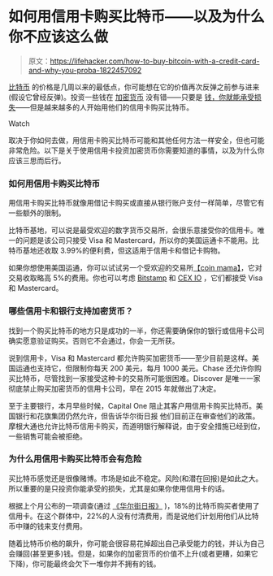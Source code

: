 # 如何用信用卡购买比特币——以及为什么你不应该这么做

> 原文：<https://lifehacker.com/how-to-buy-bitcoin-with-a-credit-card-and-why-you-proba-1822457092>

[比特币](https://lifehacker.com/the-best-bitcoin-and-ethereum-explainers-1796654705) 的价格是几周以来的最低点，你可能想在它的价值再次反弹之前参与进来(假设它曾经反弹)。投资一些钱在 [加密货币](https://lifehacker.com/preview/beyond-bitcoin-your-guide-to-the-other-major-cryptocur-1821656104?rev=1514581574792) 没有错——只要是 [钱，你就能承受损失](https://lifehacker.com/only-buy-bitcoin-if-youre-ready-to-lose-it-1820006087)——但是越来越多的人开始用他们的信用卡购买比特币。

Watch

取决于你如何去做，用信用卡购买比特币可能和其他任何方法一样安全，但也可能非常危险。以下是关于使用信用卡投资加密货币你需要知道的事情，以及为什么你应该三思而后行。

### 如何用信用卡购买比特币

用信用卡购买比特币就像用借记卡购买或直接从银行账户支付一样简单，尽管它有一些额外的限制。

比特币基地，可以说是最受欢迎的数字货币交易所，会很乐意接受你的信用卡。唯一的问题是该公司只接受 Visa 和 Mastercard，所以你的美国运通卡不能用。比特币基地还收取 3.99%的便利费，但这适用于信用卡和借记卡购物。

如果你想使用美国运通，你可以试试另一个受欢迎的交易所[【coin mama】](https://www.coinmama.com/)，它对交易收取略高 5%的费用。你也可以考虑 [Bitstamp](https://www.bitstamp.net/) 和 [CEX IO](https://cex.io/cards/) ，它们都接受 Visa 和 Mastercard。

### 哪些信用卡和银行支持加密货币？

找到一个购买比特币的地方只是成功的一半，你还需要确保你的银行或信用卡公司确实愿意验证购买。否则它不会通过，你会一无所获。

说到信用卡，Visa 和 Mastercard 都允许购买加密货币——至少目前是这样。美国运通也支持它，但限制你每天 200 美元，每月 1000 美元。Chase 还允许你购买比特币，尽管找到一家接受这种卡的交易所可能很困难。Discover 是唯一一家彻底禁止购买加密货币的信用卡公司，早在 2015 年就做出了决定。

至于主要银行，本月早些时候，Capital One 阻止其客户用信用卡购买比特币。美国银行和花旗集团仍然允许，但告诉华尔街日报 他们目前正在审查他们的政策。摩根大通也允许比特币信用卡购买，而道明银行解释说，由于安全措施已经到位，一些销售可能会被拒绝。

### 为什么用信用卡购买比特币会有危险

买比特币感觉还是很像赌博。市场是如此不稳定。风险(和潜在回报)是如此之大。所以重要的是只投资你能承受的损失，尤其是如果你使用信用卡的话。

根据上个月公布的一项调查(通过 [《华尔街日报》](https://www.wsj.com/articles/should-you-buy-bitcoin-with-your-credit-card-1516897097) )，18%的比特币购买者使用了信用卡。在这个群体中，22%的人没有付清费用，而是说他们计划用他们从比特币中赚的钱来支付费用。

随着比特币价格的飙升，你可能会很容易花掉超出自己承受能力的钱，并认为自己会赚回(甚至更多)钱。但是，如果你的加密货币的价值不上升(或者更糟，如果它下降)，你可能最终会欠下一堆你并不拥有的钱。
